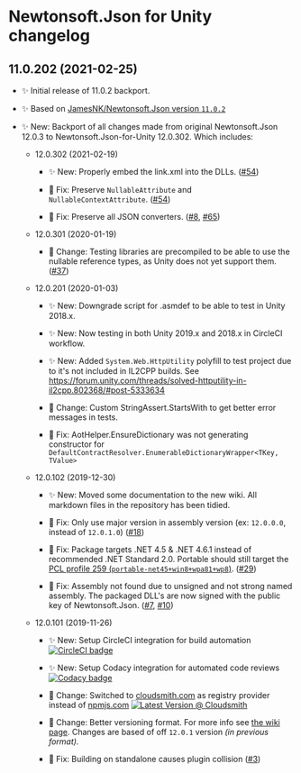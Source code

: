 # Newtonsoft.Json for Unity changelog

## 11.0.202 (2021-02-25)

- ✨ Initial release of 11.0.2 backport.

- ✨ Based on [JamesNK/Newtonsoft.Json version `11.0.2`][json.net-11.0.2]

- ✨ New: Backport of all changes made from original Newtonsoft.Json 12.0.3 to
  Newtonsoft.Json-for-Unity 12.0.302. Which includes:

  - 12.0.302 (2021-02-19)

    - ✨ New: Properly embed the link.xml into the DLLs. ([#54][#54])

    - 🐛 Fix: Preserve `NullableAttribute` and `NullableContextAttribute`.
      ([#54][#54])

    - 🐛 Fix: Preserve all JSON converters. ([#8][#8], [#65][#65])

  - 12.0.301 (2020-01-19)

    - 🔄 Change: Testing libraries are precompiled to be able to use the
      nullable reference types, as Unity does not yet support them. ([#37][#37])

  - 12.0.201 (2020-01-03)

    - ✨ New: Downgrade script for .asmdef to be able to test in Unity 2018.x.

    - ✨ New: Now testing in both Unity 2019.x and 2018.x in CircleCI workflow.

    - ✨ New: Added `System.Web.HttpUtility` polyfill to test project due to
      it's not included in IL2CPP builds.
      See <https://forum.unity.com/threads/solved-httputility-in-il2cpp.802368/#post-5333634>

    - 🔄 Change: Custom StringAssert.StartsWith to get better error messages in
      tests.

    - 🐛 Fix: AotHelper.EnsureDictionary was not generating constructor for
      `DefaultContractResolver.EnumerableDictionaryWrapper<TKey, TValue>`

  - 12.0.102 (2019-12-30)

    - ✨ New: Moved some documentation to the new wiki. All markdown files in
      the repository has been tidied.

    - 🐛 Fix: Only use major version in assembly version (ex: `12.0.0.0`,
      instead of `12.0.1.0`) ([#18][#18])

    - 🐛 Fix: Package targets .NET 4.5 & .NET 4.6.1 instead of recommended
      .NET Standard 2.0. Portable should still target the [PCL profile 259
      (`portable-net45+win8+wpa81+wp8`)][portable-class-library]. ([#29][#29])

    - 🐛 Fix: Assembly not found due to unsigned and not strong named assembly.
      The packaged DLL's are now signed with the public key of Newtonsoft.Json.
      ([#7][#7], [#10][#10])

  - 12.0.101 (2019-11-26)

    - ✨ New: Setup CircleCI integration for build automation
      [![CircleCI badge][circleci-badge]][circleci-url]

    - ✨ New: Setup Codacy integration for automated code reviews
      [![Codacy badge][codacy-badge]][codacy-url]

    - 🔄 Change: Switched to [cloudsmith.com][cloudsmith-url] as registry
      provider instead of [npmjs.com][npmjs-url]
      [![Latest Version @ Cloudsmith][cloudsmith-badge]][cloudsmith-url]

    - 🔄 Change: Better versioning format. For more info see
      [the wiki page][wiki-versioning]. Changes are based of off `12.0.1`
      version _(in previous format)._

    - 🐛 Fix: Building on standalone causes plugin collision ([#3][#3])

[#3]: https://github.com/jilleJr/Newtonsoft.Json-for-Unity/issues/3
[#7]: https://github.com/jilleJr/Newtonsoft.Json-for-Unity/issues/7
[#8]: https://github.com/jilleJr/Newtonsoft.Json-for-Unity/issues/8
[#10]: https://github.com/jilleJr/Newtonsoft.Json-for-Unity/issues/10
[#18]: https://github.com/jilleJr/Newtonsoft.Json-for-Unity/issues/18
[#29]: https://github.com/jilleJr/Newtonsoft.Json-for-Unity/pull/29
[#37]: https://github.com/jilleJr/Newtonsoft.Json-for-Unity/pull/37
[#54]: https://github.com/jilleJr/Newtonsoft.Json-for-Unity/issues/54
[#65]: https://github.com/jilleJr/Newtonsoft.Json-for-Unity/issues/65
[circleci-badge]: https://img.shields.io/circleci/build/gh/jilleJr/Newtonsoft.Json-for-Unity/master?logo=circleci&style=flat-square
[circleci-url]: https://circleci.com/gh/jilleJr/Newtonsoft.Json-for-Unity
[cloudsmith-badge]: https://api-prd.cloudsmith.io/badges/version/jillejr/newtonsoft-json-for-unity/npm/jillejr.newtonsoft.json-for-unity/latest/x/?render=true&badge_token=gAAAAABd0U7AyWhLGu6xjEAHz70w9zWbSk6ogsTrw3xvVpa2NXe7HJg_ua7r-G2cbWECxfM51y4uYgOdFOquHNoTQti080JM6w%3D%3D
[cloudsmith-url]: https://cloudsmith.io/~jillejr/repos/newtonsoft-json-for-unity/packages/detail/npm/jillejr.newtonsoft.json-for-unity/latest/#readme
[codacy-badge]: https://img.shields.io/codacy/grade/f91156e7066c484588f4dba263c8cf45?logo=codacy&style=flat-square
[codacy-url]: https://www.codacy.com/manual/jilleJr/Newtonsoft.Json-for-Unity?utm_source=github.com&utm_medium=referral&utm_content=jilleJr/Newtonsoft.Json-for-Unity&utm_campaign=Badge_Grade
[json.net-11.0.2]: https://github.com/JamesNK/Newtonsoft.Json/releases/11.0.2
[npmjs-url]: https://www.npmjs.com/package/jillejr.newtonsoft.json-for-unity
[portable-class-library]: https://docs.microsoft.com/en-us/dotnet/standard/net-standard#pcl-compatibility
[wiki-versioning]: https://github.com/jilleJr/Newtonsoft.Json-for-Unity/wiki/About-the-versioning
